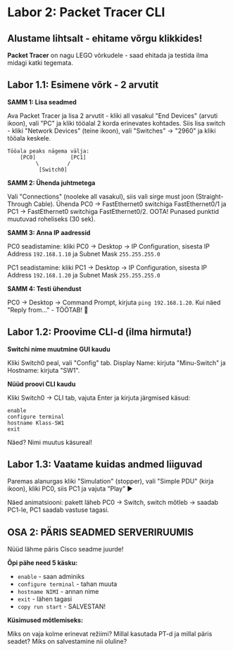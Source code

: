 # Labor 2: Packet Tracer CLI

## Alustame lihtsalt - ehitame võrgu klikkides!

**Packet Tracer** on nagu LEGO võrkudele - saad ehitada ja testida ilma midagi katki tegemata.

## Labor 1.1: Esimene võrk - 2 arvutit

**SAMM 1: Lisa seadmed**

Ava Packet Tracer ja lisa 2 arvutit - kliki all vasakul "End Devices" (arvuti ikoon), vali "PC" ja kliki tööalal 2 korda erinevates kohtades. Siis lisa switch - kliki "Network Devices" (teine ikoon), vali "Switches" → "2960" ja kliki tööala keskele.

```
Tööala peaks nägema välja:
    [PC0]           [PC1]
         \         /
          [Switch0]
```

**SAMM 2: Ühenda juhtmetega**

Vali "Connections" (nooleke all vasakul), siis vali sirge must joon (Straight-Through Cable). Ühenda PC0 → FastEthernet0 switchiga FastEthernet0/1 ja PC1 → FastEthernet0 switchiga FastEthernet0/2. OOTA! Punased punktid muutuvad roheliseks (30 sek).

**SAMM 3: Anna IP aadressid**

PC0 seadistamine: kliki PC0 → Desktop → IP Configuration, sisesta IP Address `192.168.1.10` ja Subnet Mask `255.255.255.0`

PC1 seadistamine: kliki PC1 → Desktop → IP Configuration, sisesta IP Address `192.168.1.20` ja Subnet Mask `255.255.255.0`

**SAMM 4: Testi ühendust**

PC0 → Desktop → Command Prompt, kirjuta `ping 192.168.1.20`. Kui näed "Reply from..." - TÖÖTAB! 🎉

## Labor 1.2: Proovime CLI-d (ilma hirmuta!)

**Switchi nime muutmine GUI kaudu**

Kliki Switch0 peal, vali "Config" tab. Display Name: kirjuta "Minu-Switch" ja Hostname: kirjuta "SW1".

**Nüüd proovi CLI kaudu**

Kliki Switch0 → CLI tab, vajuta Enter ja kirjuta järgmised käsud:

```cisco
enable
configure terminal
hostname Klass-SW1
exit
```

Näed? Nimi muutus käsureal!

## Labor 1.3: Vaatame kuidas andmed liiguvad

Paremas alanurgas kliki "Simulation" (stopper), vali "Simple PDU" (kirja ikoon), kliki PC0, siis PC1 ja vajuta "Play" ▶️

Näed animatsiooni: pakett läheb PC0 → Switch, switch mõtleb → saadab PC1-le, PC1 saadab vastuse tagasi.

## OSA 2: PÄRIS SEADMED SERVERIRUUMIS

Nüüd lähme päris Cisco seadme juurde!

**Õpi pähe need 5 käsku:**
- `enable` - saan adminiks
- `configure terminal` - tahan muuta
- `hostname NIMI` - annan nime
- `exit` - lähen tagasi
- `copy run start` - SALVESTAN!

**Küsimused mõtlemiseks:**

Miks on vaja kolme erinevat režiimi? Millal kasutada PT-d ja millal päris seadet? Miks on salvestamine nii oluline?